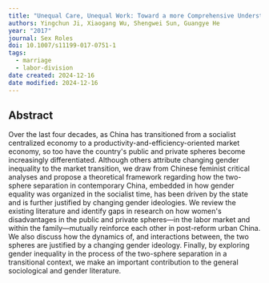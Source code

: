 ```yaml
---
title: "Unequal Care, Unequal Work: Toward a more Comprehensive Understanding of Gender Inequality in Post-Reform Urban China"
authors: Yingchun Ji, Xiaogang Wu, Shengwei Sun, Guangye He
year: "2017"
journal: Sex Roles
doi: 10.1007/s11199-017-0751-1
tags:
  - marriage
  - labor-division
date created: 2024-12-16
date modified: 2024-12-16
---
```


## Abstract

Over the last four decades, as China has transitioned from a socialist centralized economy to a productivity-and-efficiency-oriented market economy, so too have the country's public and private spheres become increasingly differentiated. Although others attribute changing gender inequality to the market transition, we draw from Chinese feminist critical analyses and propose a theoretical framework regarding how the two-sphere separation in contemporary China, embedded in how gender equality was organized in the socialist time, has been driven by the state and is further justified by changing gender ideologies. We review the existing literature and identify gaps in research on how women's disadvantages in the public and private spheres—in the labor market and within the family—mutually reinforce each other in post-reform urban China. We also discuss how the dynamics of, and interactions between, the two spheres are justified by a changing gender ideology. Finally, by exploring gender inequality in the process of the two-sphere separation in a transitional context, we make an important contribution to the general sociological and gender literature.
